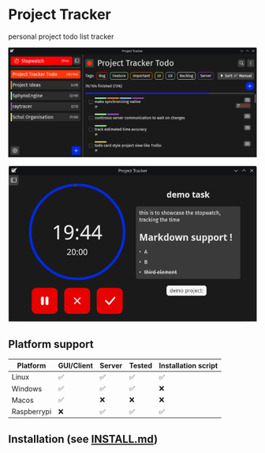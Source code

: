 # Project Tracker
personal project todo list tracker

![](Screenshot.png)

![](Screenshot_Stopwatch.png)

## Platform support
| Platform    | GUI/Client | Server | Tested | Installation script |
| ----------- | ---------- | ------ | ------ | ------------------- |
| Linux       | ✅         | ✅     | ✅     | ✅                  |
| Windows     | ✅         | ✅     | ✅     | ❌                  |
| Macos       | ✅         | ❌     | ❌     | ❌                  |
| Raspberrypi | ❌         | ✅     | ✅     | ✅                  |

## Installation (see [INSTALL.md](INSTALL.md))
